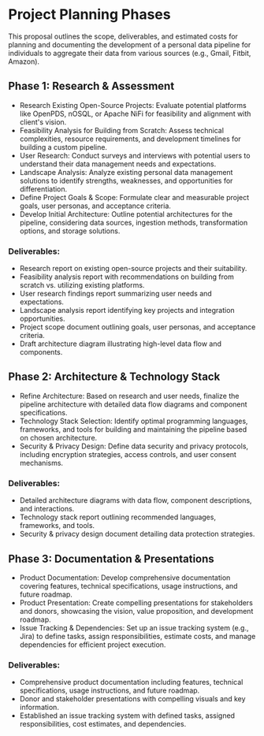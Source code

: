 # Project Planning Phases

This proposal outlines the scope, deliverables, and estimated costs for planning and documenting the development of a personal data pipeline for individuals to aggregate their data from various sources (e.g., Gmail, Fitbit, Amazon).

## Phase 1: Research & Assessment

* Research Existing Open-Source Projects: Evaluate potential platforms like OpenPDS, nOSQL, or Apache NiFi for feasibility and alignment with client's vision.
* Feasibility Analysis for Building from Scratch: Assess technical complexities, resource requirements, and development timelines for building a custom pipeline.
* User Research: Conduct surveys and interviews with potential users to understand their data management needs and expectations.
* Landscape Analysis: Analyze existing personal data management solutions to identify strengths, weaknesses, and opportunities for differentiation.
* Define Project Goals & Scope: Formulate clear and measurable project goals, user personas, and acceptance criteria.
* Develop Initial Architecture: Outline potential architectures for the pipeline, considering data sources, ingestion methods, transformation options, and storage solutions.

### Deliverables:

* Research report on existing open-source projects and their suitability.
* Feasibility analysis report with recommendations on building from scratch vs. utilizing existing platforms.
* User research findings report summarizing user needs and expectations.
* Landscape analysis report identifying key projects and integration opportunities.
* Project scope document outlining goals, user personas, and acceptance criteria.
* Draft architecture diagram illustrating high-level data flow and components.


## Phase 2: Architecture & Technology Stack

* Refine Architecture: Based on research and user needs, finalize the pipeline architecture with detailed data flow diagrams and component specifications.
* Technology Stack Selection: Identify optimal programming languages, frameworks, and tools for building and maintaining the pipeline based on chosen architecture.
* Security & Privacy Design: Define data security and privacy protocols, including encryption strategies, access controls, and user consent mechanisms.

### Deliverables:

* Detailed architecture diagrams with data flow, component descriptions, and interactions.
* Technology stack report outlining recommended languages, frameworks, and tools.
* Security & privacy design document detailing data protection strategies.


## Phase 3: Documentation & Presentations

* Product Documentation: Develop comprehensive documentation covering features, technical specifications, usage instructions, and future roadmap.
* Product Presentation: Create compelling presentations for stakeholders and donors, showcasing the vision, value proposition, and development roadmap.
* Issue Tracking & Dependencies: Set up an issue tracking system (e.g., Jira) to define tasks, assign responsibilities, estimate costs, and manage dependencies for efficient project execution.

### Deliverables:

* Comprehensive product documentation including features, technical specifications, usage instructions, and future roadmap.
* Donor and stakeholder presentations with compelling visuals and key information.
* Established an issue tracking system with defined tasks, assigned responsibilities, cost estimates, and dependencies.


